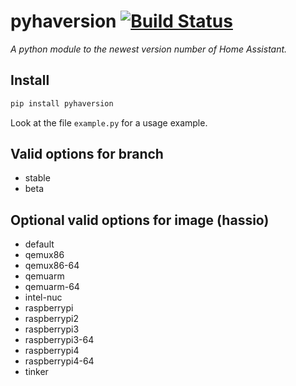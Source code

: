 # pyhaversion [![Build Status](https://travis-ci.com/ludeeus/pyhaversion.svg?branch=master)](https://travis-ci.com/ludeeus/pyhaversion)

_A python module to the newest version number of Home Assistant._

## Install

```bash
pip install pyhaversion
```

Look at the file `example.py` for a usage example.


## Valid options for branch

- stable
- beta

## Optional valid options for image (hassio)

- default
- qemux86
- qemux86-64
- qemuarm
- qemuarm-64
- intel-nuc
- raspberrypi
- raspberrypi2
- raspberrypi3
- raspberrypi3-64
- raspberrypi4
- raspberrypi4-64
- tinker